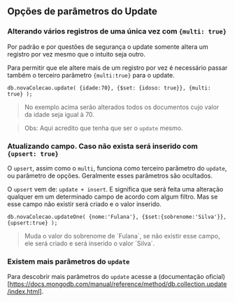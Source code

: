 ## Opções de parâmetros do Update

### Alterando vários registros de uma única vez com `{multi: true}`

Por padrão e por questões de segurança o update somente altera um registro por vez mesmo que o intuito seja outro.  

Para permitir que ele altere mais de um registro por vez é necessário passar também o terceiro parâmetro `{multi:true}` para o update.  
  
`db.novaColecao.update( {idade:70}, {$set: {idoso: true}}, {multi: true} );`  

> No exemplo acima serão alterados todos os documentos cujo valor da idade seja igual à 70.  

> Obs: Aqui acredito que tenha que ser o `update` mesmo. 
  
### Atualizando campo. Caso não exista será inserido com `{upsert: true}`
  
O `upsert`, assim como o `multi`, funciona como terceiro parâmetro do `update`, ou parâmetro de opções. Geralmente esses parâmetros são ocultados.  

O `upsert` vem de: `update + insert`. E significa que será feita uma alteração qualquer em um determinado campo de acordo com algum filtro. Mas se esse campo não existir será criado e o valor inserido.  
  
`db.novaColecao.updateOne( {nome:'Fulana'}, {$set:{sobrenome:'Silva'}}, {upsert:true} );`
  
> Muda o valor do sobrenome de ´Fulana´, se não existir esse campo, ele será criado e será inserido o valor ´Silva´.  
  
    
### Existem mais parâmetros do `update`
  
Para descobrir mais parâmetros do `update` acesse a (documentação oficial)[https://docs.mongodb.com/manual/reference/method/db.collection.update/index.html].  



